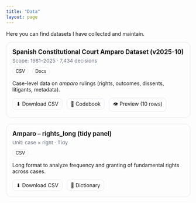 ```yaml
---
title: "Data"
layout: page
---
```


<style>
/* Estilos mínimos, solo para esta página */
.data-grid{display:grid;grid-template-columns:repeat(auto-fit,minmax(260px,1fr));gap:16px;margin-top:8px}
.card{border:1px solid #e5e7eb;border-radius:14px;padding:16px}
.card h3{margin:0 0 6px 0;font-size:1.05rem}
.badge{display:inline-block;font-size:.78rem;padding:2px 8px;border:1px solid #e5e7eb;border-radius:999px;margin-right:6px}
.meta{font-size:.86rem;color:#6b7280;margin:6px 0 10px}
.actions a{display:inline-block;margin-right:8px;padding:6px 10px;border:1px solid #e5e7eb;border-radius:10px;text-decoration:none}
.actions a:hover{background:#f9fafb}
</style>

Here you can find datasets I have collected and maintain.

<div class="data-grid">

  <div class="card">
    <h3>Spanish Constitutional Court Amparo Dataset (v2025-10)</h3>
    <div class="meta">Scope: 1981–2025 · 7,434 decisions</div>
    <span class="badge">CSV</span>
    <span class="badge">Docs</span>
    <p>Case-level data on <em>amparo</em> rulings (rights, outcomes, dissents, litigants, metadata).</p>
    <div class="actions">
      <a href="./dataset-amparo.csv" download>⬇ Download CSV</a>
      <a href="./codebook-amparo.pdf">📄 Codebook</a>
      <a href="./sample-10rows.csv">👁 Preview (10 rows)</a>
    </div>
  </div>

  <div class="card">
    <h3>Amparo – rights_long (tidy panel)</h3>
    <div class="meta">Unit: case × right · Tidy</div>
    <span class="badge">CSV</span>
    <p>Long format to analyze frequency and granting of fundamental rights across cases.</p>
    <div class="actions">
      <a href="./rights_long.csv" download>⬇ Download CSV</a>
      <a href="./dict-rights_long.md">📄 Dictionary</a>
    </div>
  </div>

</div>
